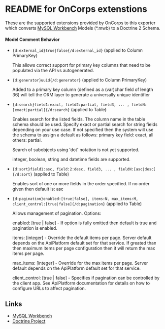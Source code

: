 # README for OnCorps extenstions

These are the supported extensions provided by OnCorps to this exporter which converts [MySQL Workbench](http://www.mysql.com/products/workbench/) Models (\*.mwb) to a Doctrine 2 Schema.


#### Model Comment Behavior

  * `{d:external_id}true|false{/d:external_id}` (applied to Column PrimaryKey)

    This allows correct support for primary key columns that need to be populated via the API vs autogenerated.

  * `{d:generator}uuid{/d:generator}` (applied to Column PrimaryKey)

    Added to a primary key column (defined as a (var)char field of length 36) will tell the ORM layer to generate a universally unique identifier 

  * `{d:search}field1:exact, field2:partial, field3, ... , fieldN:[exact|partial]{/d:search}` (applied to Table)

    Enables search for the listed fields. The column name in the table schema should be used. 
    Specify exact or partial search for string fields depending on your use case. 
    If not specified then the system will use the schema to assign a default as follows: primary key field: exact, all others: partial.
    
    Search of subobjects using 'dot' notation is not yet supported.
    
    integer, boolean, string and datetime fields are supported.
    
  * `{d:sort}field1:asc, field:2:desc, field3, ... , fieldN:[asc|desc]{/d:sort}` (applied to Table)

    Enables sort of one or more fields in the order specified. If no order given then default is: asc 

  * `{d:pagination}enabled:[true|false], items:N, max_items:M, client_control:[true|false]{/d:pagination}` (applied to Table)

    Allows management of pagination. Options:
    
    enabled: [true | false] - If option is fully omitted then default is true and pagination is enabled.
    
    items: [integer] - Override the default items per page. Server default depends on the ApiPlatform default set for that service. If greated than then maximum items per page configuration then it will return the max items per page.
    
    max_items: [integer] - Override for the max items per page. Server default depends on the ApiPlatform default set for that service.
    
    client_control: [true | false] - Specifies if pagination can be controlled by the client app. See ApiPlatform documentation for details on how to configure URLs to affect pagination.
    
## Links

  * [MySQL Workbench](http://wb.mysql.com/)
  * [Doctrine Project](http://www.doctrine-project.org/)
